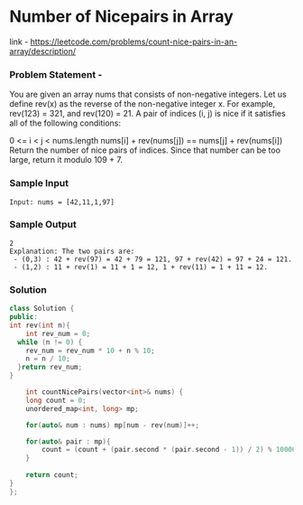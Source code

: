 # Number of Nicepairs in Array

link - https://leetcode.com/problems/count-nice-pairs-in-an-array/description/

### Problem Statement - 

You are given an array nums that consists of non-negative integers. Let us define rev(x) as the reverse of the non-negative integer x. For example, rev(123) = 321, and rev(120) = 21. A pair of indices (i, j) is nice if it satisfies all of the following conditions:

0 <= i < j < nums.length
nums[i] + rev(nums[j]) == nums[j] + rev(nums[i])
Return the number of nice pairs of indices. Since that number can be too large, return it modulo 109 + 7.

### Sample Input
```
Input: nums = [42,11,1,97]
```
### Sample Output
```
2
Explanation: The two pairs are:
 - (0,3) : 42 + rev(97) = 42 + 79 = 121, 97 + rev(42) = 97 + 24 = 121.
 - (1,2) : 11 + rev(1) = 11 + 1 = 12, 1 + rev(11) = 1 + 11 = 12.
```

### Solution

```cpp
class Solution {
public:
int rev(int n){
	int rev_num = 0;
  while (n != 0) {
    rev_num = rev_num * 10 + n % 10;
    n = n / 10;
  }return rev_num;
}

    int countNicePairs(vector<int>& nums) {
	long count = 0;
	unordered_map<int, long> mp;

	for(auto& num : nums) mp[num - rev(num)]++;

	for(auto& pair : mp){
        count = (count + (pair.second * (pair.second - 1)) / 2) % 1000000007;
    }  
		 
	return count;
}
};
```